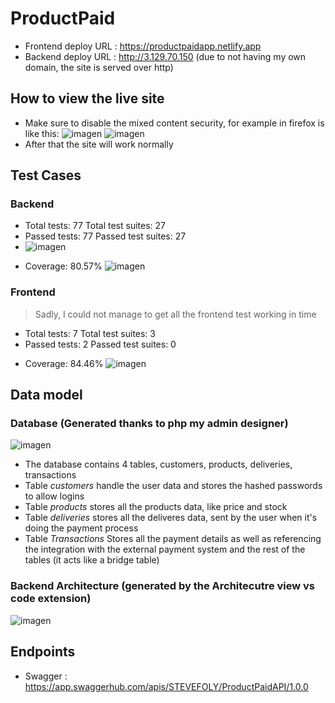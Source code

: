 # ProductPaid

- Frontend deploy URL : https://productpaidapp.netlify.app
- Backend deploy URL : http://3.129.70.150  (due to not having my own domain, the site is served over http)

## How to view the live site
 - Make sure to disable the mixed content security, for example in firefox is like this:
 ![imagen](https://github.com/user-attachments/assets/6069e168-9ba1-4e61-a9bb-57078a84678c)
 ![imagen](https://github.com/user-attachments/assets/2f6c5e9a-1a38-433e-aaa2-3e5b1d886df8)
 - After that the site will work normally

## Test Cases
### Backend
 - Total tests: 77  Total test suites: 27
 - Passed tests: 77 Passed test suites: 27
 - ![imagen](https://github.com/user-attachments/assets/5cce000b-0fd1-4f97-99d2-01ce498fbada)

* Coverage: 80.57% ![imagen](https://github.com/user-attachments/assets/5b6d4262-197e-481a-bfc5-090813e32eb1)

### Frontend
 > Sadly, I could not manage to get all the frontend test working in time
 - Total tests: 7  Total test suites: 3
 - Passed tests: 2 Passed test suites: 0
* Coverage: 84.46% ![imagen](https://github.com/user-attachments/assets/57ce8620-4237-4351-bef1-274cd6992ae4)


## Data model
### Database (Generated thanks to php my admin designer)
![imagen](https://github.com/user-attachments/assets/a8afd602-3c59-4ea6-a68f-1d6e43e3869e)
- The database contains 4 tables, customers, products, deliveries, transactions
- Table *customers* handle the user data and stores the hashed passwords to allow logins
- Table *products* stores all the products data, like price and stock
- Table *deliveries* stores all the deliveres data, sent by the user when it's doing the payment process
- Table *Transactions* Stores all the payment details as well as referencing the integration with the external payment system and the rest of the tables (it acts like a bridge table)

### Backend Architecture (generated by the Architecutre view vs code extension)
![imagen](https://github.com/user-attachments/assets/61ce93d7-a1ae-4b3e-a2bd-5bbba71d1ae4)


## Endpoints
 * Swagger : https://app.swaggerhub.com/apis/STEVEFOLY/ProductPaidAPI/1.0.0



